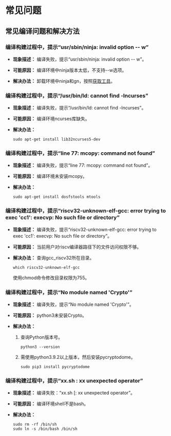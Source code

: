 # 常见问题

## 常见编译问题和解决方法

###  编译构建过程中，提示“usr/sbin/ninja: invalid option -- w”

- **现象描述：** 编译失败，提示“usr/sbin/ninja: invalid option -- w”。

- **可能原因：** 编译环境中ninja版本太低，不支持--w选项。

- **解决办法：** 卸载环境中ninja和gn，按照[获取工具](../../device-dev/get-code/gettools-ide.md)。

### 编译构建过程中，提示“/usr/bin/ld: cannot find -lncurses”

- **现象描述：** 编译失败，提示“/usr/bin/ld: cannot find -lncurses”。

- **可能原因：** 编译环境ncurses库缺失。

- **解决办法：**

  ```shell
  sudo apt-get install lib32ncurses5-dev
  ```

### 编译构建过程中，提示“line 77: mcopy: command not found”

- **现象描述：** 编译失败，提示“line 77: mcopy: command not found”。

- **可能原因：** 编译环境未安装mcopy。

- **解决办法：**

  ```shell
  sudo apt-get install dosfstools mtools
  ```

### 编译构建过程中，提示“riscv32-unknown-elf-gcc: error trying to exec 'cc1': execvp: No such file or directory”

- **现象描述：** 编译失败，提示“riscv32-unknown-elf-gcc: error trying to exec 'cc1': execvp: No such file or directory”。

- **可能原因：** 当前用户对riscv编译器路径下的文件访问权限不够。

- **解决办法：** 查询gcc_riscv32所在目录。

  ```shell
  which riscv32-unknown-elf-gcc
  ```

  使用chmod命令修改目录权限为755。

### 编译构建过程中，提示“No module named 'Crypto'”

- **现象描述：** 编译失败，提示“No module named 'Crypto'”。

- **可能原因：** python3未安装Crypto。

- **解决办法：**

  1. 查询Python版本号。

     ```shell
     python3 --version
     ```

  2. 需使用python3.9.2以上版本，然后安装pycryptodome。

     ```shell
     sudo pip3 install pycryptodome
     ```

### 编译构建过程中，提示“xx.sh : xx unexpected operator”

- **现象描述：** 编译失败：“xx.sh [: xx unexpected operator”。

- **可能原因：** 编译环境shell不是bash。

- **解决办法：**

  ```shell
  sudo rm -rf /bin/sh
  sudo ln -s /bin/bash /bin/sh
  ```

  
